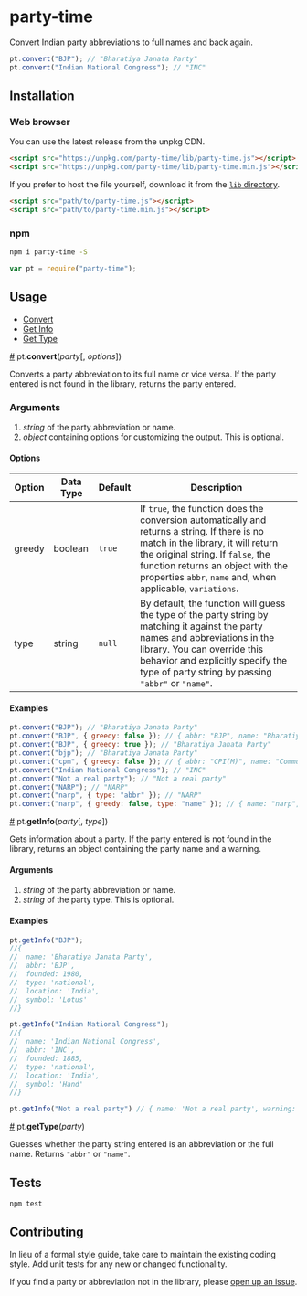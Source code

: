 # party-time
Convert Indian party abbreviations to full names and back again.

```js
pt.convert("BJP"); // "Bharatiya Janata Party"
pt.convert("Indian National Congress"); // "INC"
```

## Installation

### Web browser

You can use the latest release from the unpkg CDN.
```html
<script src="https://unpkg.com/party-time/lib/party-time.js"></script>
<script src="https://unpkg.com/party-time/lib/party-time.min.js"></script>
```
If you prefer to host the file yourself, download it from the [`lib` directory](https://github.com/HindustanTimesLabs/party-time/tree/master/lib).
```html
<script src="path/to/party-time.js"></script>
<script src="path/to/party-time.min.js"></script>
```

### npm

```bash
npm i party-time -S
```
```js
var pt = require("party-time");
```

## Usage
* [Convert](#convert)
* [Get Info](#getInfo)
* [Get Type](#getType)

<a name="convert" href="#convert">#</a> pt.<b>convert</b>(<i>party</i>[, <i>options</i>])

Converts a party abbreviation to its full name or vice versa. If the party entered is not found in the library, returns the party entered.

### Arguments
1. *string* of the party abbreviation or name.
2. *object* containing options for customizing the output. This is optional.

#### Options
| Option | Data Type | Default | Description                                                                                                                                                                                                                                                                 |
|--------|-----------|---------|-----------------------------------------------------------------------------------------------------------------------------------------------------------------------------------------------------------------------------------------------------------------------------|
| greedy | boolean   | `true`  | If `true`, the function does the conversion automatically and returns a string. If there is no match in the library, it will return the original string.  If `false`, the function returns an object with the properties `abbr`, `name` and, when applicable, `variations`. |
| type   | string    | `null`  | By default, the function will guess the type of the party string by matching it against the party names and abbreviations in the library. You can override this behavior and explicitly specify the type of party string by passing `"abbr"` or `"name"`.                   |

#### Examples
```js
pt.convert("BJP"); // "Bharatiya Janata Party"
pt.convert("BJP", { greedy: false }); // { abbr: "BJP", name: "Bharatiya Janata Party" }
pt.convert("BJP", { greedy: true }); // "Bharatiya Janata Party"
pt.convert("bjp"); // "Bharatiya Janata Party"
pt.convert("cpm", { greedy: false }); // { abbr: "CPI(M)", name: "Communist Party of India (Marxist)", variations: { abbr: ["CPM"] } }
pt.convert("Indian National Congress"); // "INC"
pt.convert("Not a real party"); // "Not a real party"
pt.convert("NARP"); // "NARP"
pt.convert("narp", { type: "abbr" }); // "NARP"
pt.convert("narp", { greedy: false, type: "name" }); // { name: "narp", warning: "No match in libary" }
```

<a name="getInfo" href="#getInfo">#</a> pt.<b>getInfo</b>(<i>party</i>[, <i>type</i>])

Gets information about a party. If the party entered is not found in the library, returns an object containing the party name and a warning.

#### Arguments
1. *string* of the party abbreviation or name.
2. *string* of the party type. This is optional.

#### Examples
```js
pt.getInfo("BJP");
//{ 
//	name: 'Bharatiya Janata Party',
//  abbr: 'BJP',
//  founded: 1980,
//  type: 'national',
//  location: 'India',
//  symbol: 'Lotus' 
//}

pt.getInfo("Indian National Congress");
//{ 
//	name: 'Indian National Congress',
//  abbr: 'INC',
//  founded: 1885,
//  type: 'national',
//  location: 'India',
//  symbol: 'Hand' 
//}

pt.getInfo("Not a real party") // { name: 'Not a real party', warning: 'No match in library' }
```

<a name="getType" href="#getType">#</a> pt.<b>getType</b>(<i>party</i>)

Guesses whether the party string entered is an abbreviation or the full name. Returns `"abbr"` or `"name"`.

## Tests
```bash
npm test
```

## Contributing
In lieu of a formal style guide, take care to maintain the existing coding style. Add unit tests for any new or changed functionality.

If you find a party or abbreviation not in the library, please [open up an issue](https://github.com/HindustanTimesLabs/party-time/issues).